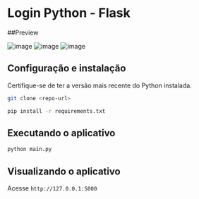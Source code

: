 # Login Python - Flask

##Preview

![image](https://user-images.githubusercontent.com/21131298/127668999-747e69f1-4ca5-4e8b-a7e7-1c97031b590e.png)
![image](https://user-images.githubusercontent.com/21131298/127669482-c1f8c83d-8111-4d0c-a55c-d30fb3e1e31b.png)
![image](https://user-images.githubusercontent.com/21131298/127670000-699b2d53-64a8-4ad8-b5c2-2a9b6ff778a9.png)

## Configuração e instalação

Certifique-se de ter a versão mais recente do Python instalada.

```bash
git clone <repo-url>
```

```bash
pip install -r requirements.txt
```

## Executando o aplicativo

```bash
python main.py
```

## Visualizando o aplicativo

Acesse `http://127.0.0.1:5000`
